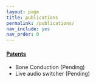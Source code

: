 ```yaml
---
layout: page
title: publications 
permalink: /publications/
nav_include: yes
nav_order: 0
---
```


#### <a href="https://patents.google.com/?inventor=Curtis+Hu">Patents</a>
- Bone Conduction (Pending)
- Live audio switcher (Pending)